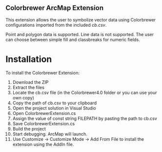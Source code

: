## Colorbrewer ArcMap Extension

This extension allows the user to symbolize vector data using Colorbrewer configurations imported from the included *cb.csv*.

Point and polygon data is supported.  Line data is not supported.  The user can choose between simple fill and classbreaks for numeric fields.

# Installation

To install the Colorbrewer Extension:
1. Download the ZIP
2. Extract the files
3. Locate the cb.csv file (in the Colorbrewer4.0 folder or you can use your own copy)
4. Copy the path of cb.csv to your clipboard
5. Open the project solution in Visual Studio
6. Open ColorbrewerExtension.cs
7. Assign the value of const string FILEPATH by pasting the path to cb.csv
8. Save ColorbrewerExtension.cs
9. Build the project
10. Start debugging. ArcMap will launch.
11. Use Customize -> Customize Mode -> Add From File to install the extension using the AddIn file.